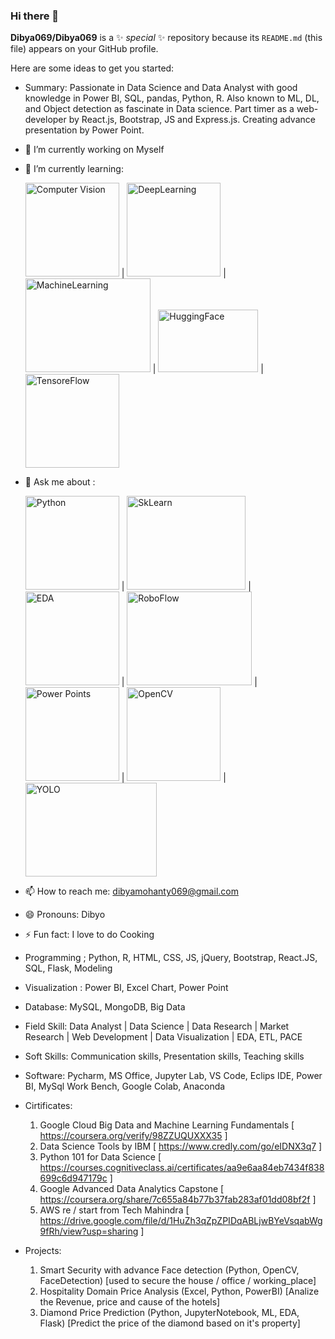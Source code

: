 ### Hi there 👋


**Dibya069/Dibya069** is a ✨ _special_ ✨ repository because its `README.md` (this file) appears on your GitHub profile.

Here are some ideas to get you started:
- Summary: Passionate in Data Science and Data Analyst with good knowledge in Power BI, SQL, pandas, Python, R. Also known to ML, DL, and Object detection as fascinate in Data science. Part timer as a web-developer by React.js, Bootstrap, JS and Express.js. Creating advance presentation by Power Point.
- 🔭 I’m currently working on Myself
- 🌱 I’m currently learning:

  <img src = "https://img.freepik.com/premium-vector/computer-vision-icon-simple-element-illustration-computer-vision-symbol-design-from-artificial-intelligence-collection-can-be-used-web-mobile_159242-12197.jpg" height = "150" width = "150" alt="Computer Vision"> | 
<img src = "https://media.istockphoto.com/id/1159595193/vector/deep-learning-icon-simple-element-illustration.jpg?s=1024x1024&w=is&k=20&c=95CSgMrhdvbWnKm8_LOjPu8pw02yj7g0UQJyZQLH0Jg=" height = "150" width = "150" alt="DeepLearning"> |
<img src = "https://thumbs.dreamstime.com/b/machine-learning-icon-two-color-design-red-black-style-elements-icons-collection-creative-web-apps-software-print-144659464.jpg" height = "150" width = "200" alt="MachineLearning"> |
<img src = "https://149695847.v2.pressablecdn.com/wp-content/uploads/2021/06/Hugging-Face.jpg"  height = "100" width = "160" alt="HuggingFace"> | <img src = "https://logowik.com/content/uploads/images/tensorflow4903.jpg" height = "150" width = "150" alt="TensoreFlow">
- 💬 Ask me about :

  <img src = "https://mir-s3-cdn-cf.behance.net/project_modules/max_3840/4e105f96750899.5eb54f337fb8e.png" alt = "Python" height = "150" width = "150" > | <img src = "https://upload.wikimedia.org/wikipedia/commons/thumb/0/05/Scikit_learn_logo_small.svg/2560px-Scikit_learn_logo_small.svg.png" alt = "SkLearn" height = "150" width = "190" > | <img src = "https://static.vecteezy.com/system/resources/previews/011/377/990/non_2x/search-data-analytics-logo-design-growth-arrow-logo-design-for-data-finance-investment-icon-design-vector.jpg" alt = "EDA" height = "150" width = "150" > | <img src = "https://assets-global.website-files.com/5f6bc60e665f54545a1e52a5/642746dba53a59a614a64b35_roboflow-open-graph.png" alt = "RoboFlow" height = "150" width = "200" > | <img src = "https://cdn.icon-icons.com/icons2/3010/PNG/512/powerpoint_office_logo_icon_188519.png" alt = "Power Points" height = "150" width = "150" > | <img src = "https://3.bp.blogspot.com/-yvrV6MUueGg/ToICp0YIDPI/AAAAAAAAADg/SYKg4dWpyC43AAfrDwBTR0VYmYT0QshEgCPcBGAYYCw/s1600/OpenCV_Logo.png" alt = "OpenCV" height = "150" width = "150" > | <img src = "https://e7.pngegg.com/pngimages/437/823/png-clipart-yolo-object-detection-darknet-opencv-convolutional-neural-network-joint-miscellaneous-text.png" height = "150" width = "210" alt = "YOLO">
- 📫 How to reach me: dibyamohanty069@gmail.com
- 😄 Pronouns: Dibyo
- ⚡ Fun fact: I love to do Cooking
- Programming ; Python, R, HTML, CSS, JS, jQuery, Bootstrap, React.JS, SQL, Flask, Modeling
- Visualization : Power BI, Excel Chart, Power Point
- Database: MySQL, MongoDB, Big Data
- Field Skill: Data Analyst | Data Science | Data Research | Market Research | Web Development | Data Visualization | EDA, ETL, PACE
- Soft Skills: Communication skills, Presentation skills, Teaching skills
- Software: Pycharm, MS Office, Jupyter Lab, VS Code, Eclips IDE, Power BI, MySql Work Bench, Google Colab, Anaconda
- Cirtificates:
    1. Google Cloud Big Data and Machine Learning Fundamentals [ https://coursera.org/verify/98ZZUQUXXX35 ]
    2. Data Science Tools by IBM [ https://www.credly.com/go/eIDNX3q7 ]
    3. Python 101 for Data Science [ https://courses.cognitiveclass.ai/certificates/aa9e6aa84eb7434f838699c6d947179c ]
    4. Google Advanced Data Analytics Capstone [ https://coursera.org/share/7c655a84b77b37fab283af01dd08bf2f ]
    5. AWS re / start from Tech Mahindra [ https://drive.google.com/file/d/1HuZh3qZpZPIDqABLjwBYeVsqabWg9fRh/view?usp=sharing ]
- Projects:
    1. Smart Security with advance Face detection (Python, OpenCV, FaceDetection) [used to secure the house / office / working_place]
    2. Hospitality Domain Price Analysis (Excel, Python, PowerBI) [Analize the Revenue, price and cause of the hotels]
    3. Diamond Price Prediction (Python, JupyterNotebook, ML, EDA, Flask) [Predict the price of the diamond based on it's property]
